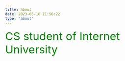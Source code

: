 ```yaml
---
title: about
date: 2023-05-16 11:56:22
type: "about"
---
```


<span style="color: green; font-size: 36px;">CS student of Internet University</span>

